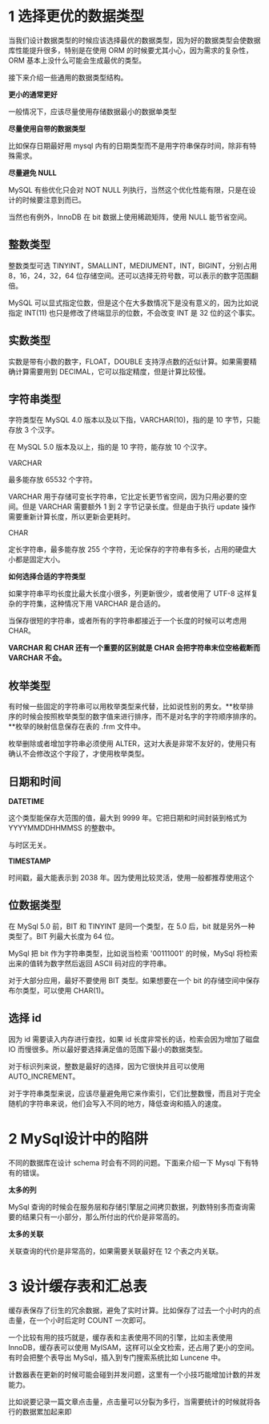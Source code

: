 # 1 选择更优的数据类型

当我们设计数据类型的时候应该选择最优的数据类型，因为好的数据类型会使数据库性能提升很多，特别是在使用 ORM 的时候要尤其小心，因为需求的复杂性，ORM 基本上没什么可能会生成最优的类型。

接下来介绍一些通用的数据类型结构。

**更小的通常更好**

一般情况下，应该尽量使用存储数据最小的数据单类型

**尽量使用自带的数据类型**

比如保存日期最好用 mysql 内有的日期类型而不是用字符串保存时间，除非有特殊需求。

**尽量避免 NULL**

MySQL 有些优化只会对 NOT NULL 列执行，当然这个优化性能有限，只是在设计的时候要注意到而已。

当然也有例外，InnoDB 在 bit 数据上使用稀疏矩阵，使用 NULL 能节省空间。



## 整数类型

整数类型可选 TINYINT，SMALLINT，MEDIUMENT，INT，BIGINT，分别占用 8，16，24，32，64 位存储空间。还可以选择无符号数，可以表示的数字范围翻倍。

MySQL 可以显式指定位数，但是这个在大多数情况下是没有意义的，因为比如说指定 INT(11) 也只是修改了终端显示的位数，不会改变 INT 是 32 位的这个事实。

## 实数类型

实数是带有小数的数字，FLOAT，DOUBLE 支持浮点数的近似计算。如果需要精确计算需要用到 DECIMAL，它可以指定精度，但是计算比较慢。

## 字符串类型

字符类型在 MySQL 4.0 版本以及以下指，VARCHAR(10)，指的是 10 字节，只能存放 3 个汉字。

在 MySQL 5.0 版本及以上，指的是 10 字符，能存放 10 个汉字。

VARCHAR

最多能存放 65532 个字符。

VARCHAR 用于存储可变长字符串，它比定长更节省空间，因为只用必要的空间。但是 VARCHAR 需要额外 1 到 2 字节记录长度。但是由于执行 update 操作需要重新计算长度，所以更新会更耗时。

CHAR

定长字符串，最多能存放 255 个字符，无论保存的字符串有多长，占用的硬盘大小都是固定大小。

**如何选择合适的字符类型**

如果字符串平均长度比最大长度小很多，列更新很少，或者使用了 UTF-8 这样复杂的字符集，这种情况下用 VARCHAR 是合适的。

当保存很短的字符串，或者所有的字符串都接近于一个长度的时候可以考虑用 CHAR。

**VARCHAR 和 CHAR 还有一个重要的区别就是 CHAR 会把字符串末位空格截断而 VARCHAR 不会。**

## 枚举类型

有时候一些固定的字符串可以用枚举类型来代替，比如说性别的男女。**枚举排序的时候会按照枚举类型的数字值来进行排序，而不是对名字的字符顺序排序的。**枚举的映射信息保存在表的 .frm 文件中。

枚举删除或者增加字符串必须使用 ALTER，这对大表是非常不友好的，使用只有确认不会修改这个字段了，才使用枚举类型。

## 日期和时间

**DATETIME**

这个类型能保存大范围的值，最大到 9999 年。它把日期和时间封装到格式为 YYYYMMDDHHMMSS 的整数中。

与时区无关。

**TIMESTAMP**

时间戳，最大能表示到 2038 年。因为使用比较灵活，使用一般都推荐使用这个

## 位数据类型

在 MySql 5.0 前，BIT 和 TINYINT 是同一个类型，在 5.0 后，bit 就是另外一种类型了。BIT 列最大长度为 64 位。

MySql 把 bit 作为字符串类型，比如说当检索 '00111001' 的时候，MySql 将检索出来的值转为数字然后返回 ASCII 码对应的字符串。

对于大部分应用，最好不要使用 BIT 类型。如果想要在一个 bit 的存储空间中保存布尔类型，可以使用 CHAR(1)。

## 选择 id

因为 id 需要读入内存进行查找，如果 id 长度非常长的话，检索会因为增加了磁盘 IO 而慢很多。所以最好要选择满足值的范围下最小的数据类型。

对于标识列来说，整数是最好的选择，因为它很快并且可以使用 AUTO_INCREMENT。

对于字符串类型来说，应该尽量避免用它来作索引，它们比整数慢，而且对于完全随机的字符串来说，他们会写入不同的地方，降低查询和插入的速度。



# 2 MySql设计中的陷阱

不同的数据库在设计 schema 时会有不同的问题。下面来介绍一下 Mysql 下有特有的错误。

**太多的列**

MySql 查询的时候会在服务层和存储引擎层之间拷贝数据，列数特别多而查询需要的结果只有一小部分，那么所付出的代价是非常高的。

**太多的关联**

关联查询的代价是非常高的，如果需要关联最好在 12 个表之内关联。



# 3 设计缓存表和汇总表

缓存表保存了衍生的冗余数据，避免了实时计算。比如保存了过去一个小时内的点击量，在一个小时后定时 COUNT 一次即可。

一个比较有用的技巧就是，缓存表和主表使用不同的引擎，比如主表使用 InnoDB，缓存表可以使用 MyISAM，这样可以全文检索，还占用了更小的空间。有时会把整个表导出 MySql，插入到专门搜索系统比如 Luncene 中。

计数器表在更新的时候可能会碰到并发问题，这里有一个小技巧能增加计数的并发能力。

比如说要记录一篇文章点击量，点击量可以分裂为多行，当需要统计的时候就将各行的数据累加起来即